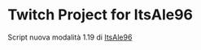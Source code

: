 # Twitch Project for ItsAle96

Script nuova modalità 1.19 di [ItsAle96](https://www.twitch.tv/itsale96)
